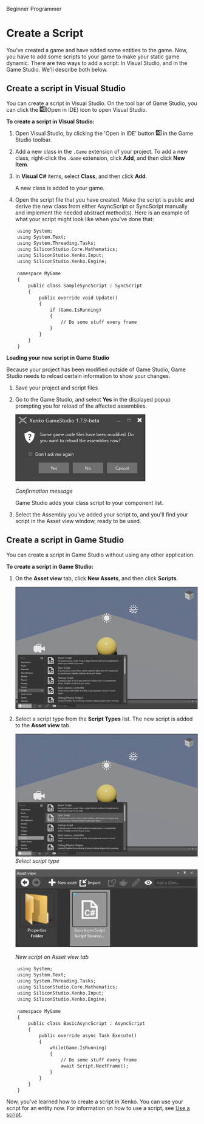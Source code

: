 <span class="label label-doc-level">Beginner</span>
<span class="label label-doc-audience">Programmer</span>

# Create a Script

You’ve created a game and have added some entities to the game. Now, you have to add some scripts to your game to make your static game dynamic. There are two ways to add a script: In Visual Studio, and in the Game Studio. We'll describe both below.

## Create a script in Visual Studio

You can create a script in Visual Studio. On the tool bar of Game Studio, you can click the ![Open in IDE](media/create-a-script-ide-icon.png)(Open in IDE) icon to open Visual Studio.

**To create a script in Visual Studio:**

1. Open Visual Studio, by clicking the 'Open in IDE' button ![Open in IDE](media/create-a-script-ide-icon.png) in the Game Studio toolbar.

2. Add a new class in the ```.Game``` extension of your project. To add a new class, right-click the ```.Game``` extension, click **Add**, and then click **New Item**.

3. In **Visual C#** items, select **Class**, and then click **Add**.

   A new class is added to your game.

4. Open the script file that you have created. Make the script is public and derive the new class from either AsyncScript or SyncScript manually and implement the needed abstract method(s). Here is an example of what your script might look like when you've done that:

```
	using System;
	using System.Text;
	using System.Threading.Tasks;
	using SiliconStudio.Core.Mathematics;
	using SiliconStudio.Xenko.Input;
	using SiliconStudio.Xenko.Engine;
	
	namespace MyGame
	{
		public class SampleSyncScript : SyncScript
		{			
			public override void Update()
			{
				if (Game.IsRunning)
				{
					// Do some stuff every frame
				}
			}
		}
	}
```

**Loading your new script in Game Studio**

Because your project has been modified outside of Game Studio, Game Studio needs to reload certain information to show your changes.

1. Save your project and script files
2. Go to the Game Studio, and select **Yes** in the displayed popup prompting you for reload of the affected assemblies.

   ![Confirmation message](media/create-a-script-confirmation-message.png)

   _Confirmation message_

   Game Studio adds your class script to your component list.

3. Select the Assembly you've added your script to, and you'll find your script in the Asset view window, ready to be used.

## Create a script in Game Studio

You can create a script in Game Studio without using any other application.

**To create a script in Game Studio:**

1. On the **Asset view** tab, click **New Assets**, and then click **Scripts**.

   ![New asset button in Asset view tab](media/create-a-script-new-asset.png)

2. Select a script type from the **Script Types** list. The new script is added to the **Asset view** tab.

   ![Script Asset Selection window](media/create-a-script-script-asset-selection.png)
   _Select script type_

   ![New script on Asset view tab](media/create-a-script-new-script-asset-view.png)

   _New script on Asset view tab_
   
```
    using System;
	using System.Text;
	using System.Threading.Tasks;
	using SiliconStudio.Core.Mathematics;
	using SiliconStudio.Xenko.Input;
	using SiliconStudio.Xenko.Engine;
	
	namespace MyGame
	{
		public class BasicAsyncScript : AsyncScript
		{	
			public override async Task Execute()
			{
				while(Game.IsRunning)
				{
					// Do some stuff every frame
					await Script.NextFrame();
				}
			}
		}
	}
```

Now, you’ve learned how to create a script in Xenko. You can use your script for an entity now. For information on how to use a script, see [Use a script](use-a-script.md).
